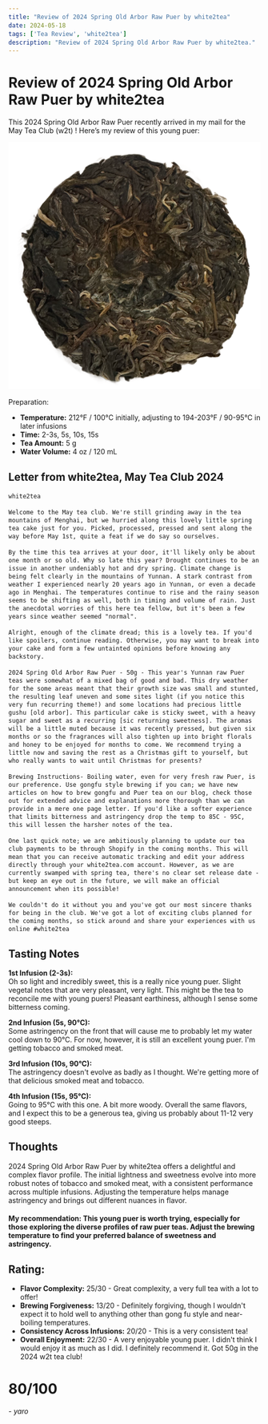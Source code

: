 ```yaml
---
title: "Review of 2024 Spring Old Arbor Raw Puer by white2tea"
date: 2024-05-18
tags: ['Tea Review', 'white2tea']
description: "Review of 2024 Spring Old Arbor Raw Puer by white2tea."
---
```


# Review of 2024 Spring Old Arbor Raw Puer by white2tea

This 2024 Spring Old Arbor Raw Puer recently arrived in my mail for the May Tea Club (w2t) ! 
Here’s my review of this young puer:

![](image-4.png)

Preparation:

- **Temperature:** 212°F / 100°C initially, adjusting to 194-203°F / 90-95°C in later infusions
- **Time:** 2-3s, 5s, 10s, 15s
- **Tea Amount:** 5 g 
- **Water Volume:** 4 oz / 120 mL 

## Letter from white2tea, May Tea Club 2024

```
white2tea

Welcome to the May tea club. We're still grinding away in the tea mountains of Menghai, but we hurried along this lovely little spring tea cake just for you. Picked, processed, pressed and sent along the way before May 1st, quite a feat if we do say so ourselves.

By the time this tea arrives at your door, it'll likely only be about one month or so old. Why so late this year? Drought continues to be an issue in another undeniably hot and dry spring. Climate change is being felt clearly in the mountains of Yunnan. A stark contrast from weather I experienced nearly 20 years ago in Yunnan, or even a decade ago in Menghai. The temperatures continue to rise and the rainy season seems to be shifting as well, both in timing and volume of rain. Just the anecdotal worries of this here tea fellow, but it's been a few years since weather seemed "normal".

Alright, enough of the climate dread; this is a lovely tea. If you'd like spoilers, continue reading. Otherwise, you may want to break into your cake and form a few untainted opinions before knowing any backstory.

2024 Spring Old Arbor Raw Puer - 50g - This year's Yunnan raw Puer teas were somewhat of a mixed bag of good and bad. This dry weather for the some areas meant that their growth size was small and stunted, the resulting leaf uneven and some sites light (if you notice this very fun recurring theme!) and some locations had precious little gushu [old arbor]. This particular cake is sticky sweet, with a heavy sugar and sweet as a recurring [sic returning sweetness]. The aromas will be a little muted because it was recently pressed, but given six months or so the fragrances will also tighten up into bright florals and honey to be enjoyed for months to come. We recommend trying a little now and saving the rest as a Christmas gift to yourself, but who really wants to wait until Christmas for presents?

Brewing Instructions- Boiling water, even for very fresh raw Puer, is our preference. Use gongfu style brewing if you can; we have new articles on how to brew gongfu and Puer tea on our blog, check those out for extended advice and explanations more thorough than we can provide in a mere one page letter. If you'd like a softer experience that limits bitterness and astringency drop the temp to 85C - 95C, this will lessen the harsher notes of the tea.

One last quick note; we are ambitiously planning to update our tea club payments to be through Shopify in the coming months. This will mean that you can receive automatic tracking and edit your address directly through your white2tea.com account. However, as we are currently swamped with spring tea, there's no clear set release date - but keep an eye out in the future, we will make an official announcement when its possible!

We couldn't do it without you and you've got our most sincere thanks for being in the club. We've got a lot of exciting clubs planned for the coming months, so stick around and share your experiences with us online #white2tea
```


## Tasting Notes

**1st Infusion (2-3s):**  
Oh so light and incredibly sweet, this is a really nice young puer. Slight vegetal notes that are very pleasant, very light. This might be the tea to reconcile me with young puers! Pleasant earthiness, although I sense some bitterness coming.

**2nd Infusion (5s, 90°C):**  
Some astringency on the front that will cause me to probably let my water cool down to 90°C. For now, however, it is still an excellent young puer. I'm getting tobacco and smoked meat.

**3rd Infusion (10s, 90°C):**  
The astringency doesn't evolve as badly as I thought. We're getting more of that delicious smoked meat and tobacco.

**4th Infusion (15s, 95°C):**  
Going to 95°C with this one. A bit more woody. Overall the same flavors, and I expect this to be a generous tea, giving us probably about 11-12 very good steeps.

## Thoughts

2024 Spring Old Arbor Raw Puer by white2tea offers a delightful and complex flavor profile. The initial lightness and sweetness evolve into more robust notes of tobacco and smoked meat, with a consistent performance across multiple infusions. Adjusting the temperature helps manage astringency and brings out different nuances in flavor.

#### My recommendation: This young puer is worth trying, especially for those exploring the diverse profiles of raw puer teas. Adjust the brewing temperature to find your preferred balance of sweetness and astringency.

## Rating:

- **Flavor Complexity:** 25/30 - Great complexity, a very full tea with a lot to offer!
- **Brewing Forgiveness:** 13/20 - Definitely forgiving, though I wouldn't expect it to hold well to anything other than gong fu style and near-boiling temperatures.
- **Consistency Across Infusions:** 20/20 - This is a very consistent tea!
- **Overall Enjoyment:** 22/30 - A very enjoyable young puer. I didn't think I would enjoy it as much as I did. I definitely recommend it. Got 50g in the 2024 w2t tea club!

# 80/100

*- yaro*
